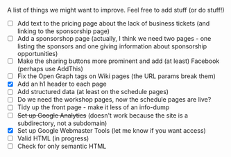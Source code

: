 A list of things we might want to improve. Feel free to add stuff (or do stuff!)

* [ ] Add text to the pricing page about the lack of business tickets (and linking to the sponsorship page)
* [ ] Add a sponsorshop page (actually, I think we need two pages - one listing the sponsors and one giving information about sponsorship opportunities)
* [ ] Make the sharing buttons more prominent and add (at least) Facebook (perhaps use AddThis)
* [ ] Fix the Open Graph tags on Wiki pages (the URL params break them)
* [x] Add an h1 header to each page
* [ ] Add structured data (at least on the schedule pages)
* [ ] Do we need the workshop pages, now the schedule pages are live?
* [ ] Tidy up the front page - make it less of an info-dump
* [ ] ~~Set up Google Analytics~~ (doesn't work because the site is a subdirectory, not a subdomain)
* [x] Set up Google Webmaster Tools (let me know if you want access)
* [ ] Valid HTML (in progress)
* [ ] Check for only semantic HTML
